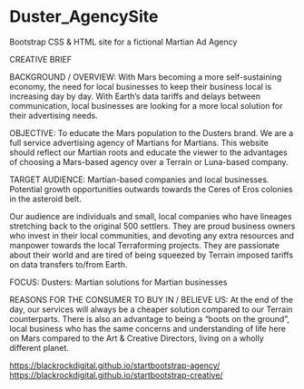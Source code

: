 # Duster_AgencySite

Bootstrap CSS & HTML site for a fictional Martian Ad Agency

CREATIVE BRIEF

BACKGROUND / OVERVIEW: 
With Mars becoming a more self-sustaining economy, the need for local businesses to keep their business local is increasing day by day. With Earth’s data tariffs and delays between communication, local businesses are looking for a more local solution for their advertising needs.

OBJECTIVE:
To educate the Mars population to the Dusters brand. We are a full service advertising agency of Martians for Martians. This website should reflect our Martian roots and educate the viewer to the advantages of choosing a Mars-based agency over a Terrain or Luna-based company.

TARGET AUDIENCE:
Martian-based companies and local businesses. Potential growth opportunities outwards towards the Ceres of Eros colonies in the asteroid belt.

Our audience are individuals and small, local companies who have lineages stretching back to the original 500 settlers. They are proud business owners who invest in their local communities, and devoting any extra resources and manpower towards the local Terraforming projects. They are passionate about their world and are tired of being squeezed by Terrain imposed tariffs on data transfers to/from Earth.


FOCUS:
Dusters: Martian solutions for Martian businesses


REASONS FOR THE CONSUMER TO BUY IN / BELIEVE US:
At the end of the day, our services will always be a cheaper solution compared to our Terrain counterparts. There is also an advantage to being a “boots on the ground”, local business who has the same concerns and understanding of life here on Mars compared to the Art & Creative Directors, living on a wholly different planet. 


https://blackrockdigital.github.io/startbootstrap-agency/
https://blackrockdigital.github.io/startbootstrap-creative/
